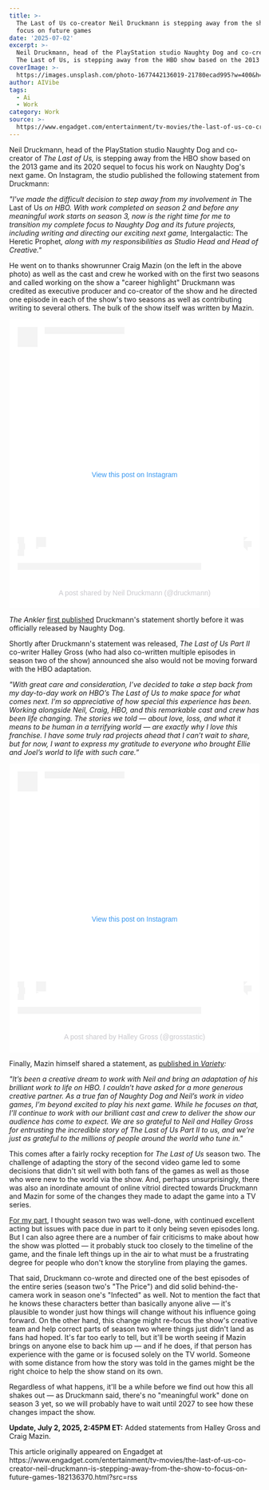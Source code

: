 ```yaml
---
title: >-
  The Last of Us co-creator Neil Druckmann is stepping away from the show to
  focus on future games
date: '2025-07-02'
excerpt: >-
  Neil Druckmann, head of the PlayStation studio Naughty Dog and co-creator of
  The Last of Us, is stepping away from the HBO show based on the 2013 game...
coverImage: >-
  https://images.unsplash.com/photo-1677442136019-21780ecad995?w=400&h=200&fit=crop&auto=format
author: AIVibe
tags:
  - Ai
  - Work
category: Work
source: >-
  https://www.engadget.com/entertainment/tv-movies/the-last-of-us-co-creator-neil-druckmann-is-stepping-away-from-the-show-to-focus-on-future-games-182136370.html?src=rss
---
```

<p>Neil Druckmann, head of the PlayStation studio Naughty Dog and co-creator of <em>The Last of Us,</em> is stepping away from the HBO show based on the 2013 game and its 2020 sequel to focus his work on Naughty Dog's next game. On Instagram, the studio published the following statement from Druckmann:</p>
<p><em>"I've made the difficult decision to step away from my involvement in </em>The Last of Us<em> on HBO. With work completed on season 2 and before any meaningful work starts on season 3, now is the right time for me to transition my complete focus to Naughty Dog and its future projects, including writing and directing our exciting next game, </em>Intergalactic: The Heretic Prophet<em>, along with my responsibilities as Studio Head and Head of Creative."</em></p>
<span id="end-legacy-contents"></span><p>He went on to thanks showrunner Craig Mazin (on the left in the above photo) as well as the cast and crew he worked with on the first two seasons and called working on the show a "career highlight" Druckmann was credited as executive producer and co-creator of the show and he directed one episode in each of the show's two seasons as well as contributing writing to several others. The bulk of the show itself was written by Mazin.</p>
<div id="4daf0e4b97074abf8127ab19eee6ac08"><blockquote class="instagram-media" data-instgrm-captioned data-instgrm-permalink="https://www.instagram.com/p/DLnTt7ZPVbJ/?utm_source=ig_embed&amp;utm_campaign=loading" data-instgrm-version="14" style="background:#FFF;border:0;margin:1px;max-width:540px;min-width:326px;padding:0;width:99.375%;"><div style="padding:16px;"> <a href="https://www.instagram.com/p/DLnTt7ZPVbJ/?utm_source=ig_embed&amp;utm_campaign=loading" style="background:#FFFFFF;padding:0 0;text-align:center;text-decoration:none;width:100%;" target="_blank"> <div style="display:flex;"> <div style="background-color:#F4F4F4;height:40px;margin-right:14px;width:40px;"></div> <div style="display:flex;"> <div style="background-color:#F4F4F4;height:14px;margin-bottom:6px;width:100px;"></div> <div style="background-color:#F4F4F4;height:14px;width:60px;"></div></div></div><div style="padding:19% 0;"></div> <div style="display:block;height:50px;margin:0 auto 12px;width:50px;"></div><div style="padding-top:8px;"> <div style="color:#3897f0;font-family:Arial, sans-serif;font-size:14px;font-style:normal;">View this post on Instagram</div></div><div style="padding:12.5% 0;"></div> <div style="display:flex;margin-bottom:14px;"><div> <div style="background-color:#F4F4F4;height:12.5px;width:12.5px;"></div> <div style="background-color:#F4F4F4;height:12.5px;width:12.5px;margin-right:14px;margin-left:2px;"></div> <div style="background-color:#F4F4F4;height:12.5px;width:12.5px;"></div></div><div style="margin-left:8px;"> <div style="background-color:#F4F4F4;height:20px;width:20px;"></div> <div style="width:0;height:0;border-top:2px solid transparent;border-left:6px solid #f4f4f4;border-bottom:2px solid transparent;"></div></div><div style="margin-left:auto;"> <div style="width:0px;border-top:8px solid #F4F4F4;border-right:8px solid transparent;"></div> <div style="background-color:#F4F4F4;height:12px;width:16px;"></div> <div style="width:0;height:0;border-top:8px solid #F4F4F4;border-left:8px solid transparent;"></div></div></div> <div style="display:flex;margin-bottom:24px;"> <div style="background-color:#F4F4F4;height:14px;margin-bottom:6px;width:224px;"></div> <div style="background-color:#F4F4F4;height:14px;width:144px;"></div></div></a><p style="color:#c9c8cd;font-family:Arial, sans-serif;font-size:14px;margin-bottom:0;margin-top:8px;overflow:hidden;padding:8px 0 7px;text-align:center;white-space:nowrap;"><a href="https://www.instagram.com/p/DLnTt7ZPVbJ/?utm_source=ig_embed&amp;utm_campaign=loading" style="color:#c9c8cd;font-family:Arial, sans-serif;font-size:14px;font-style:normal;font-weight:normal;text-decoration:none;" target="_blank">A post shared by Neil Druckmann (@druckmann)</a></p></div></blockquote>
</div> 
<p><em>The Ankler </em><a data-i13n="elm:context_link;elmt:doNotAffiliate;cpos:1;pos:1" class="no-affiliate-link" href="https://theankler.com/p/scoop-the-last-of-us-hbo-shakeup-creative-duo-parts-ways-mazin-druckmann">first published</a> Druckmann's statement shortly before it was officially released by Naughty Dog.</p>
<p>Shortly after Druckmann's statement was released, <em>The Last of Us Part II</em> co-writer Halley Gross (who had also co-written multiple episodes in season two of the show) announced she also would not be moving forward with the HBO adaptation.</p>
<p><em>"With great care and consideration, I’ve decided to take a step back from my day-to-day work on HBO’s The Last of Us to make space for what comes next. I’m so appreciative of how special this experience has been. Working alongside Neil, Craig, HBO, and this remarkable cast and crew has been life changing. The stories we told — about love, loss, and what it means to be human in a terrifying world — are exactly why I love this franchise. I have some truly rad projects ahead that I can’t wait to share, but for now, I want to express my gratitude to everyone who brought Ellie and Joel’s world to life with such care.”</em></p>
<div id="c1e12c00e0f542c39a5d3b882b5cef95"><blockquote class="instagram-media" data-instgrm-captioned data-instgrm-permalink="https://www.instagram.com/p/DLnVeDnPz9B/?utm_source=ig_embed&amp;utm_campaign=loading" data-instgrm-version="14" style="background:#FFF;border:0;margin:1px;max-width:540px;min-width:326px;padding:0;width:99.375%;"><div style="padding:16px;"> <a href="https://www.instagram.com/p/DLnVeDnPz9B/?utm_source=ig_embed&amp;utm_campaign=loading" style="background:#FFFFFF;padding:0 0;text-align:center;text-decoration:none;width:100%;" target="_blank"> <div style="display:flex;"> <div style="background-color:#F4F4F4;height:40px;margin-right:14px;width:40px;"></div> <div style="display:flex;"> <div style="background-color:#F4F4F4;height:14px;margin-bottom:6px;width:100px;"></div> <div style="background-color:#F4F4F4;height:14px;width:60px;"></div></div></div><div style="padding:19% 0;"></div> <div style="display:block;height:50px;margin:0 auto 12px;width:50px;"></div><div style="padding-top:8px;"> <div style="color:#3897f0;font-family:Arial, sans-serif;font-size:14px;font-style:normal;">View this post on Instagram</div></div><div style="padding:12.5% 0;"></div> <div style="display:flex;margin-bottom:14px;"><div> <div style="background-color:#F4F4F4;height:12.5px;width:12.5px;"></div> <div style="background-color:#F4F4F4;height:12.5px;width:12.5px;margin-right:14px;margin-left:2px;"></div> <div style="background-color:#F4F4F4;height:12.5px;width:12.5px;"></div></div><div style="margin-left:8px;"> <div style="background-color:#F4F4F4;height:20px;width:20px;"></div> <div style="width:0;height:0;border-top:2px solid transparent;border-left:6px solid #f4f4f4;border-bottom:2px solid transparent;"></div></div><div style="margin-left:auto;"> <div style="width:0px;border-top:8px solid #F4F4F4;border-right:8px solid transparent;"></div> <div style="background-color:#F4F4F4;height:12px;width:16px;"></div> <div style="width:0;height:0;border-top:8px solid #F4F4F4;border-left:8px solid transparent;"></div></div></div> <div style="display:flex;margin-bottom:24px;"> <div style="background-color:#F4F4F4;height:14px;margin-bottom:6px;width:224px;"></div> <div style="background-color:#F4F4F4;height:14px;width:144px;"></div></div></a><p style="color:#c9c8cd;font-family:Arial, sans-serif;font-size:14px;margin-bottom:0;margin-top:8px;overflow:hidden;padding:8px 0 7px;text-align:center;white-space:nowrap;"><a href="https://www.instagram.com/p/DLnVeDnPz9B/?utm_source=ig_embed&amp;utm_campaign=loading" style="color:#c9c8cd;font-family:Arial, sans-serif;font-size:14px;font-style:normal;font-weight:normal;text-decoration:none;" target="_blank">A post shared by Halley Gross (@grosstastic)</a></p></div></blockquote>
</div> 
<p>Finally, Mazin himself shared a statement, as <a data-i13n="elm:context_link;elmt:doNotAffiliate;cpos:2;pos:1" class="no-affiliate-link" href="https://variety.com/2025/tv/news/neil-druckmann-exits-the-last-of-us-season-3-hbo-1236446316/">published in <em>Variety</em></a><em>:</em></p>
<p><em>"It’s been a creative dream to work with Neil and bring an adaptation of his brilliant work to life on HBO. I couldn’t have asked for a more generous creative partner. As a true fan of Naughty Dog and Neil’s work in video games, I’m beyond excited to play his next game. While he focuses on that, I’ll continue to work with our brilliant cast and crew to deliver the show our audience has come to expect. We are so grateful to Neil and Halley Gross for entrusting the incredible story of The Last of Us Part II to us, and we’re just as grateful to the millions of people around the world who tune in."</em></p>
<p>This comes after a fairly rocky reception for <em>The Last of Us</em> season two. The challenge of adapting the story of the second video game led to some decisions that didn't sit well with both fans of the games as well as those who were new to the world via the show. And, perhaps unsurprisingly, there was also an inordinate amount of online vitriol directed towards Druckmann and Mazin for some of the changes they made to adapt the game into a TV series.</p>
<p><a data-i13n="elm:context_link;elmt:doNotAffiliate;cpos:3;pos:1" class="no-affiliate-link" href="https://www.engadget.com/entertainment/tv-movies/the-last-of-us-season-two-review-more-zombies-and-more-heartbreak-160007479.html">For my part</a>, I thought season two was well-done, with continued excellent acting but issues with pace due in part to it only being seven episodes long. But I can also agree there are a number of fair criticisms to make about how the show was plotted — it probably stuck too closely to the timeline of the game, and the finale left things up in the air to what must be a frustrating degree for people who don't know the storyline from playing the games.&nbsp;</p>
<p>That said, Druckmann co-wrote and directed one of the best episodes of the entire series (season two's "The Price") and did solid behind-the-camera work in season one's "Infected" as well. Not to mention the fact that he knows these characters better than basically anyone alive — it's plausible to wonder just how things will change without his influence going forward. On the other hand, this change might re-focus the show's creative team and help correct parts of season two where things just didn't land as fans had hoped. It's far too early to tell, but it'll be worth seeing if Mazin brings on anyone else to back him up  — and if he does, if that person has experience with the game or is focused solely on the TV world. Someone with some distance from how the story was told in the games might be the right choice to help the show stand on its own.</p>
<p>Regardless of what happens, it'll be a while before we find out how this all shakes out — as Druckmann said, there's no "meaningful work" done on season 3 yet, so we will probably have to wait until 2027 to see how these changes impact the show.</p>
<p><strong>Update, July 2, 2025, 2:45PM ET:</strong> Added statements from Halley Gross and Craig Mazin.</p>This article originally appeared on Engadget at https://www.engadget.com/entertainment/tv-movies/the-last-of-us-co-creator-neil-druckmann-is-stepping-away-from-the-show-to-focus-on-future-games-182136370.html?src=rss
